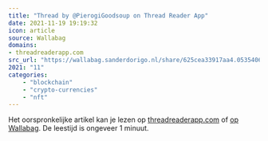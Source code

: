 ```yaml
---
title: "Thread by @PierogiGoodsoup on Thread Reader App"
date: 2021-11-19 19:19:32
icon: article
source: Wallabag
domains:
- threadreaderapp.com
src_url: "https://wallabag.sanderdorigo.nl/share/625cea33917aa4.05354063"
2021: "11"
categories:
    - "blockchain"
    - "crypto-currencies"
    - "nft"
---
```

Het oorspronkelijke artikel kan je lezen op [threadreaderapp.com](https://threadreaderapp.com/thread/1451041075750051841.html) of [op Wallabag](https://wallabag.sanderdorigo.nl/share/625cea33917aa4.05354063). De leestijd is ongeveer 1 minuut.